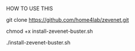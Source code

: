 HOW TO USE THIS

git clone https://github.com/home4lab/zevenet.git

chmod +x install-zevenet-buster.sh

./install-zevenet-buster.sh
